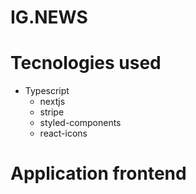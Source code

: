 # IG.NEWS

# Tecnologies used

- Typescript
  - nextjs
  - stripe
  - styled-components
  - react-icons

# Application frontend
